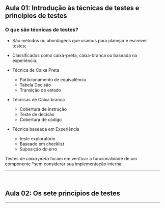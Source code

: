 ## Aula 01: Introdução às técnicas de testes e princípios de testes

### O que são técnicas de testes?

* São métodos ou abordagens que usamos para planejar e escrever testes;

* Classificados como caixa-preta, caixa-branca ou baseada na experiência.

* Técnica de Caixa Preta
   * Particionamento de equivalência
   * Tabela Decisão
   * Transição de estado

* Técnicas de Caixa branca
   * Cobertura de instrução
   * Teste de decisão
   * Cobertura de código 

* Técnica baseada em Experiência
   * teste exploratório
   * Baseado em checklist
   * Suposição do erro
 
Testes de *caixa preta* focam em verificar a funcionalidade de um componente *sem considerar sua implementação interna.

---
<br>

## Aula 02: Os sete princípios de testes

---

<br><br>
<div style="page-break-after: always;"></div>
